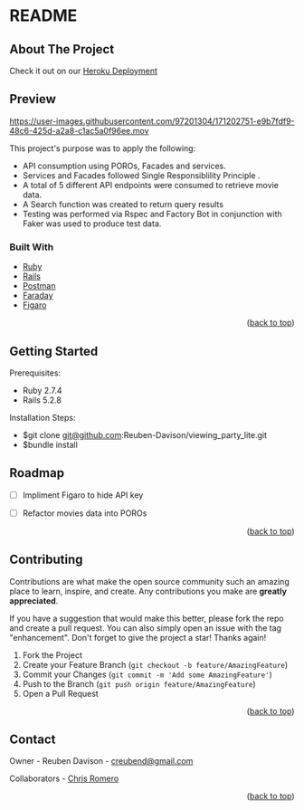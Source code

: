 # README
<div id="top"></div>


<!-- ABOUT THE PROJECT -->
## About The Project

Check it out on our [Heroku Deployment](https://infinite-sierra-63770.herokuapp.com/)

## Preview 


https://user-images.githubusercontent.com/97201304/171202751-e9b7fdf9-48c6-425d-a2a8-c1ac5a0f96ee.mov




This project's purpose was to apply the following:
- API consumption using POROs, Facades and services.
- Services and Facades followed Single Responsiblility Principle . 
- A total of 5 different API endpoints were consumed to retrieve movie data.
- A Search function was created to return query results  
- Testing was performed via Rspec and Factory Bot in conjunction with Faker was used to produce test data.


### Built With

* [Ruby](https://www.ruby-lang.org/en/)
* [Rails](https://rubyonrails.org/)
* [Postman](https://www.postman.com/)
* [Faraday](https://lostisland.github.io/faraday/)
* [Figaro](https://github.com/laserlemon/figaro)


<p align="right">(<a href="#top">back to top</a>)</p>




<!-- GETTING STARTED -->
## Getting Started

Prerequisites:
* Ruby 2.7.4
* Rails 5.2.8


Installation Steps:
* $git clone git@github.com:Reuben-Davison/viewing_party_lite.git 
* $bundle install 



<!-- ROADMAP -->
## Roadmap

- [ ] Impliment Figaro to hide API key 
- [ ] Refactor movies data into POROs



<p align="right">(<a href="#top">back to top</a>)</p>



<!-- CONTRIBUTING -->
## Contributing

Contributions are what make the open source community such an amazing place to learn, inspire, and create. Any contributions you make are **greatly appreciated**.

If you have a suggestion that would make this better, please fork the repo and create a pull request. You can also simply open an issue with the tag "enhancement".
Don't forget to give the project a star! Thanks again!

1. Fork the Project
2. Create your Feature Branch (`git checkout -b feature/AmazingFeature`)
3. Commit your Changes (`git commit -m 'Add some AmazingFeature'`)
4. Push to the Branch (`git push origin feature/AmazingFeature`)
5. Open a Pull Request

<p align="right">(<a href="#top">back to top</a>)</p>



<!-- CONTACT -->
## Contact

Owner - Reuben Davison - creubend@gmail.com

Collaborators - [Chris Romero](https://github.com/CLRM1) 


<p align="right">(<a href="#top">back to top</a>)</p>
